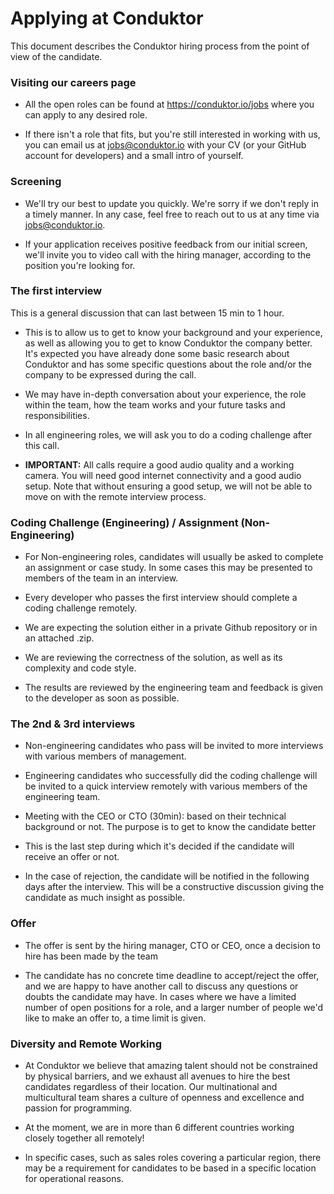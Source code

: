 # Applying at Conduktor

This document describes the Conduktor hiring process from the point of view of the candidate.

### Visiting our careers page

- All the open roles can be found at https://conduktor.io/jobs where you can apply to any desired role.

- If there isn't a role that fits, but you're still interested in working with us, you can email us at jobs@conduktor.io with your CV (or your GitHub account for developers) and a small intro of yourself.

### Screening

- We'll try our best to update you quickly. We're sorry if we don't reply in a timely manner. In any case, feel free to reach out to us at any time via jobs@conduktor.io.

- If your application receives positive feedback from our initial screen, we'll invite you to video call with the hiring manager, according to the position you're looking for.

### The first interview

This is a general discussion that can last between 15 min to 1 hour.

- This is to allow us to get to know your background and your experience, as well as allowing you to get to know Conduktor the company better. It's expected you have already done some basic research about Conduktor and has some specific questions about the role and/or the company to be expressed during the call.
  
- We may have in-depth conversation about your experience, the role within the team, how the team works and your future tasks and responsibilities.

- In all engineering roles, we will ask you to do a coding challenge after this call.

- **IMPORTANT:** All calls require a good audio quality and a working camera. You will need good internet connectivity and a good audio setup. Note that without ensuring a good setup, we will not be able to move on with the remote interview process.

### Coding Challenge (Engineering) / Assignment (Non-Engineering)

- For Non-engineering roles, candidates will usually be asked to complete an assignment or case study. In some cases this may be presented to members of the team in an interview.

- Every developer who passes the first interview should complete a coding challenge remotely.

- We are expecting the solution either in a private Github repository or in an attached .zip.

- We are reviewing the correctness of the solution, as well as its complexity and code style.

- The results are reviewed by the engineering team and feedback is given to the developer as soon as possible.

### The 2nd & 3rd interviews

- Non-engineering candidates who pass will be invited to more interviews with various members of management.

- Engineering candidates who successfully did the coding challenge will be invited to a quick interview remotely with various members of the engineering team.

- Meeting with the CEO or CTO (30min): based on their technical background or not. The purpose is to get to know the candidate better 

- This is the last step during which it's decided if the candidate will receive an offer or not.

- In the case of rejection, the candidate will be notified in the following days after the interview. This will be a constructive discussion giving the candidate as much insight as possible.

### Offer

- The offer is sent by the hiring manager, CTO or CEO, once a decision to hire has been made by the team

- The candidate has no concrete time deadline to accept/reject the offer, and we are happy to have another call to discuss any questions or doubts the candidate may have. In cases where we have a limited number of open positions for a role, and a larger number of people we'd like to make an offer to, a time limit is given.

### Diversity and Remote Working

- At Conduktor we believe that amazing talent should not be constrained by physical barriers, and we exhaust all avenues to hire the best candidates regardless of their location. Our multinational and multicultural team shares a culture of openness and excellence and passion for programming.

- At the moment, we are in more than 6 different countries working closely together all remotely!

- In specific cases, such as sales roles covering a particular region, there may be a requirement for candidates to be based in a specific location for operational reasons.
